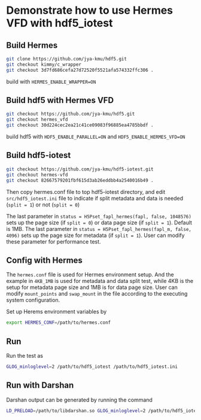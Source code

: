 # Demonstrate how to use Hermes VFD with hdf5_iotest

## Build Hermes
```bash
git clone https://github.com/jya-kmu/hdf5.git
git checkout kimmy/c_wrapper
git checkout 3d7fd686cefa27d72520f5521afa574332ffc306 .
```
build with `HERMES_ENABLE_WRAPPER=ON`

## Build hdf5 with Hermes VFD
```bash
git checkout https://github.com/jya-kmu/hdf5.git
git checkout hermes_vfd
git checkout 30d224cec2ea21c41ce09083f96885ea4785bbdf .
```
build hdf5 with `HDF5_ENABLE_PARALLEL=ON` and `HDF5_ENABLE_HERMES_VFD=ON`

## Build hdf5-iotest
```bash
git checkout https://github.com/jya-kmu/hdf5-iotest.git
git checkout hermes-vfd
git checkout 82667579201fbf615d3ab26eddbb4a2540016b49 .
```
Then copy hermes.conf file to top hdf5-iotest directory, and edit `src/hdf5_iotest.ini`
file to indicate if split metadata and data is needed (`split = 1`) or not (`split = 0`)

The last parameter in `status = H5Pset_fapl_hermes(fapl, false, 1048576)`
sets up the page size (if `split = 0`) or data page size (if `split = 1`). Default is 1MB.
The last parameter in `status = H5Pset_fapl_hermes(fapl_m, false, 4096)`
sets up the page size for metadata (if `split = 1`). User can modify these parameter
for performance test.

## Config with Hermes
The `hermes.conf` file is used for Hermes environment setup. And the example in `4KB_1MB` 
is used for metadata and data split test, while 4KB is the setup for metadata page size
and 1MB is for data page size. User can modify `mount_points` and 
`swap_mount` in the file according to the executing system configuration.

Set up Herems environment variables by
```bash
export HERMES_CONF=/path/to/hermes.conf
```

## Run
Run the test as
```bash
GLOG_minloglevel=2 /path/to/hdf5_iotest /path/to/hdf5_iotest.ini
```

## Run with Darshan
Darshan output can be generated by running the command
```bash
LD_PRELOAD=/path/to/libdarshan.so GLOG_minloglevel=2 /path/to/hdf5_iotest /path/to/hdf5_iotest.ini
```
